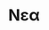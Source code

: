 ---
templateKey: 'news-page'
title: Νεα
titleEN: News
description: 'Φτιάξτε μία ωραία κούπα καφέ το πρωί'
descriptionEN: 'Make a nice cup of coffee to start the day.'
---